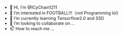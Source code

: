 - 👋 Hi, I’m @ICyChain1211
- 👀 I’m interested in FOOTBALL!!!（not Programming lol）
- 🌱 I’m currently learning Tensorflow2.0 and SSD
- 💞️ I’m looking to collaborate on ...
- 📫 How to reach me ...

<!---
ICyChain1211/ICyChain1211 is a ✨ special ✨ repository because its `README.md` (this file) appears on your GitHub profile.
You can click the Preview link to take a look at your changes.
--->
